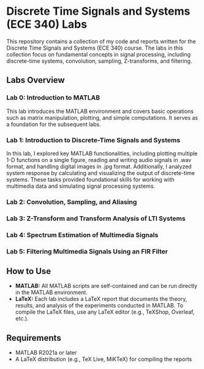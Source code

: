 # Discrete Time Signals and Systems (ECE 340) Labs

This repository contains a collection of my code and reports written for the Discrete Time Signals and Systems (ECE 340) course. The labs in this collection focus on fundamental concepts in signal processing, including discrete-time systems, convolution, sampling, Z-transforms, and filtering.
## Labs Overview
### Lab 0: Introduction to MATLAB

This lab introduces the MATLAB environment and covers basic operations such as matrix manipulation, plotting, and simple computations. It serves as a foundation for the subsequent labs.

### Lab 1: Introduction to Discrete-Time Signals and Systems

In this lab, I explored key MATLAB functionalities, including plotting multiple 1-D functions on a single figure, reading and writing audio signals in .wav format, and handling digital images in .jpg format. Additionally, I analyzed system response by calculating and visualizing the output of discrete-time systems. These tasks provided foundational skills for working with multimedia data and simulating signal processing systems.
### Lab 2: Convolution, Sampling, and Aliasing

### Lab 3: Z-Transform and Transform Analysis of LTI Systems

### Lab 4: Spectrum Estimation of Multimedia Signals

### Lab 5: Filtering Multimedia Signals Using an FIR Filter

## How to Use

- **MATLAB:** All MATLAB scripts are self-contained and can be run directly in the MATLAB environment.
- **LaTeX:** Each lab includes a LaTeX report that documents the theory, results, and analysis of the experiments conducted in MATLAB. To compile the LaTeX files, use any LaTeX editor (e.g., TeXShop, Overleaf, etc.).

## Requirements
- MATLAB R2021a or later
- A LaTeX distribution (e.g., TeX Live, MiKTeX) for compiling the reports
